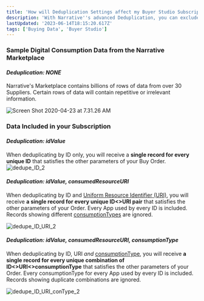 ```yaml
---
title: 'How will Deduplication Settings affect my Buyer Studio Subscription?'
description: 'With Narrative''s advanced Deduplication, you can exclude irrelevant or redundant data from your subscription, even when buying from multiple Suppliers. Get only the data you need. Nothing more. '
lastUpdated: '2023-06-14T18:15:20.617Z'
tags: ['Buying Data', 'Buyer Studio']
---
```

### Sample **Digital Consumption** Data from the Narrative Marketplace

#### _Deduplication: NONE_

Narrative's Marketplace contains billions of rows of data from over 30 Suppliers. Certain rows of data will contain repetitive or irrelevant information.

![Screen Shot 2020-04-23 at 7.31.26 AM](https://solutions.narrative.io/hubfs/Screen%20Shot%202020-04-23%20at%207.31.26%20AM.png)

### Data Included in your Subscription

#### _Deduplication: idValue_

When deduplicating by ID only, you will receive a **single record for every unique ID** that satisfies the other parameters of your Buy Order. ![dedupe_ID_2](https://solutions.narrative.io/hubfs/dedupe_ID_2.jpg)

#### _Deduplication: idValue, consumedResourceURI_

When deduplicating by ID and [Uniform Resource Identifier (URI)](https://kb.narrative.io/what-is-an-uniform-resource-identifier-uri), you will receive **a single record for every unique ID<>URI pair** that satisfies the other parameters of your Order. Every App used by every ID is included. Records showing different [consumptionTypes](https://kb.narrative.io/what-are-consumption-types) are ignored. 

![dedupe_ID_URI_2](https://solutions.narrative.io/hubfs/dedupe_ID_URI_2.jpg)

#### _Deduplication: idValue, consumedResourceURI, consumptionType_

When deduplicating by ID, URI _and_ [consumptionType](https://kb.narrative.io/what-are-consumption-types), you will receive **a single record for every unique combination of ID<>URI<>consumptionType** that satisfies the other parameters of your Order. Every consumptionType for every App used by every ID is included. Records showing duplicate combinations are ignored.

![dedupe_ID_URI_conType_2](https://solutions.narrative.io/hubfs/dedupe_ID_URI_conType_2.jpg)

